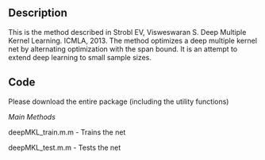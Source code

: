 Description
---

This is the method described in Strobl EV, Visweswaran S. Deep Multiple Kernel Learning. ICMLA, 2013. The method optimizes a deep multiple kernel net by alternating optimization with the span bound. It is an attempt to extend deep learning to small sample sizes.

Code
---
Please download the entire package (including the utility functions)

*Main Methods*

deepMKL_train.m.m - Trains the net

deepMKL_test.m.m - Tests the net
